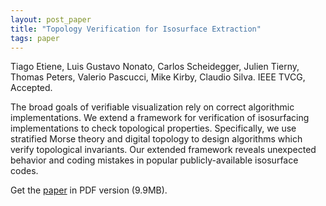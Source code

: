 ```yaml
---
layout: post_paper
title: "Topology Verification for Isosurface Extraction"
tags: paper
---
```


Tiago Etiene, Luis Gustavo Nonato, Carlos Scheidegger,
Julien Tierny, Thomas Peters, Valerio Pascucci, Mike Kirby, Claudio Silva. IEEE TVCG, Accepted.

The broad goals of verifiable visualization rely on correct
algorithmic implementations. We extend a framework for verification of
isosurfacing implementations to check topological
properties. Specifically, we use stratified Morse theory and digital
topology to design algorithms which verify topological invariants. Our
extended framework reveals unexpected behavior and coding mistakes in
popular publicly-available isosurface codes.

Get the [paper](http://cscheid.net/static/papers/topology_verification.pdf)
in PDF version (9.9MB).

